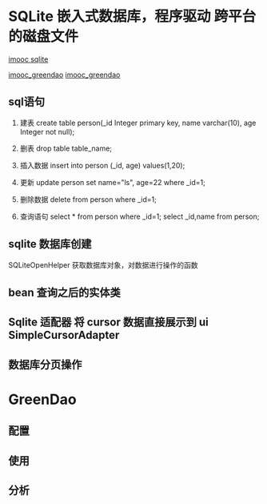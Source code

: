 # SQLite 嵌入式数据库，程序驱动 跨平台的磁盘文件
[imooc sqlite](www.imooc.com/video/13325)

[imooc_greendao](www.imooc.com/learn/749)
[imooc_greendao](www.imooc.com/learn/760)

## sql语句


1. 建表 create table person(_id Integer primary key, name varchar(10), age Integer not null);

2. 删表 drop table table_name;

3. 插入数据 insert into person (_id, age) values(1,20);

4. 更新 update person set name="ls", age=22 where _id=1;

5. 删除数据 delete from person where _id=1;

6. 查询语句 select * from person where _id=1;  select _id,name from person;

## sqlite 数据库创建

SQLiteOpenHelper 获取数据库对象，对数据进行操作的函数

## bean 查询之后的实体类

## Sqlite 适配器 将 cursor 数据直接展示到 ui SimpleCursorAdapter

## 数据库分页操作

# GreenDao

## 配置

## 使用

## 分析
